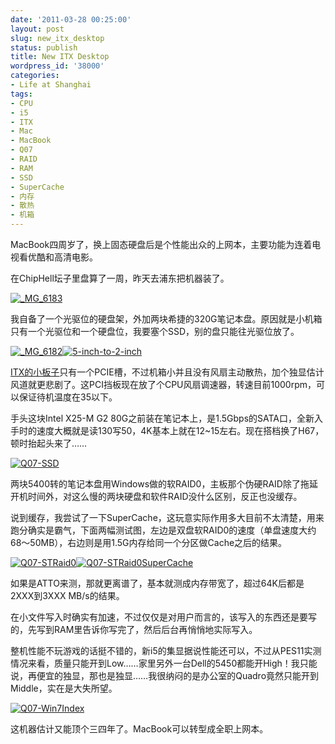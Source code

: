 ```yaml
---
date: '2011-03-28 00:25:00'
layout: post
slug: new_itx_desktop
status: publish
title: New ITX Desktop
wordpress_id: '38000'
categories:
- Life at Shanghai
tags:
- CPU
- i5
- ITX
- Mac
- MacBook
- Q07
- RAID
- RAM
- SSD
- SuperCache
- 内存
- 散热
- 机箱
---
```


MacBook四周岁了，换上固态硬盘后是个性能出众的上网本，主要功能为连着电视看优酷和高清电影。

在ChipHell坛子里盘算了一周，昨天去浦东把机器装了。

[![_MG_6183](http://dl.dropbox.com/u/5249413/blog_images/2011/03/MG_6183_thumb.jpg)](http://dl.dropbox.com/u/5249413/blog_images/2011/03/MG_6183.jpg)

我自备了一个光驱位的硬盘架，外加两块希捷的320G笔记本盘。原因就是小机箱只有一个光驱位和一个硬盘位，我要塞个SSD，别的盘只能往光驱位放了。

[![_MG_6182](http://dl.dropbox.com/u/5249413/blog_images/2011/03/MG_6182_thumb.jpg)](http://dl.dropbox.com/u/5249413/blog_images/2011/03/MG_6182.jpg)[![5-inch-to-2-inch](http://dl.dropbox.com/u/5249413/blog_images/2011/03/5-inch-to-2-inch_thumb.jpg)](http://dl.dropbox.com/u/5249413/blog_images/2011/03/5-inch-to-2-inch.jpg)

[ITX的小板子](http://www.chiphell.com/portal-view-aid-1188.html)只有一个PCIE槽，不过机箱小并且没有风扇主动散热，加个独显估计风道就更悲剧了。这PCI挡板现在放了个CPU风扇调速器，转速目前1000rpm，可以保证待机温度在35以下。

手头这块Intel X25-M G2 80G之前装在笔记本上，是1.5Gbps的SATA口，全新入手时的速度大概就是读130写50，4K基本上就在12~15左右。现在搭档换了H67，顿时抬起头来了……

[![Q07-SSD](http://dl.dropbox.com/u/5249413/blog_images/2011/03/Q07-SSD_thumb.png)](http://dl.dropbox.com/u/5249413/blog_images/2011/03/Q07-SSD.png)

两块5400转的笔记本盘用Windows做的软RAID0，主板那个伪硬RAID除了拖延开机时间外，对这么慢的两块硬盘和软件RAID没什么区别，反正也没缓存。

说到缓存，我尝试了一下SuperCache，这玩意实际作用多大目前不太清楚，用来跑分确实是霸气，下面两幅测试图，左边是双盘软RAID0的速度（单盘速度大约68～50MB），右边则是用1.5G内存给同一个分区做Cache之后的结果。

[![Q07-STRaid0](http://dl.dropbox.com/u/5249413/blog_images/2011/03/Q07-STRaid0_thumb.png)](http://dl.dropbox.com/u/5249413/blog_images/2011/03/Q07-STRaid0.png)[![Q07-STRaid0SuperCache](http://dl.dropbox.com/u/5249413/blog_images/2011/03/Q07-STRaid0SuperCache_thumb.png)](http://dl.dropbox.com/u/5249413/blog_images/2011/03/Q07-STRaid0SuperCache.png)

如果是ATTO来测，那就更离谱了，基本就测成内存带宽了，超过64K后都是2XXX到3XXX MB/s的结果。

在小文件写入时确实有加速，不过仅仅是对用户而言的，该写入的东西还是要写的，先写到RAM里告诉你写完了，然后后台再悄悄地实际写入。

整机性能不玩游戏的话挺不错的，新i5的集显据说性能还可以，不过从PES11实测情况来看，质量只能开到Low……家里另外一台Dell的5450都能开High！我只能说，再便宜的独显，那也是独显……我很纳闷的是办公室的Quadro竟然只能开到Middle，实在是大失所望。

[![Q07-Win7Index](http://dl.dropbox.com/u/5249413/blog_images/2011/03/Q07-Win7Index_thumb.png)](http://dl.dropbox.com/u/5249413/blog_images/2011/03/Q07-Win7Index.png)

这机器估计又能顶个三四年了。MacBook可以转型成全职上网本。
